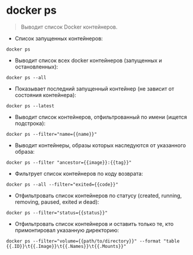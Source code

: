 # docker ps

> Выводит список Docker контейнеров.

- Список запущенных контейнеров:

`docker ps`

- Выводит список всех docker контейнеров (запущенных и остановленных):

`docker ps --all`

- Показывает последний запущенный контейнер (не зависит от состояния контейнера):

`docker ps --latest`

- Выводит список контейнеров, отфильтрованный по имени (ищется подстрока):

`docker ps --filter="name={{name}}"`

- Выводит контейнеры, образы которых наследуются от указанного образа:

`docker ps --filter "ancestor={{image}}:{{tag}}"`

- Фильтрует список контейнеров по коду возврата:

`docker ps --all --filter="exited={{code}}"`

- Отфильтровать список контейнеров по статусу (created, running, removing, paused, exited и dead):

`docker ps --filter="status={{status}}"`

- Отфильтровать список контейнеров и оставить только те, кто примонтировал указанную директорию:

`docker ps --filter="volume={{path/to/directory}}" --format "table {{.ID}}\t{{.Image}}\t{{.Names}}\t{{.Mounts}}"`
